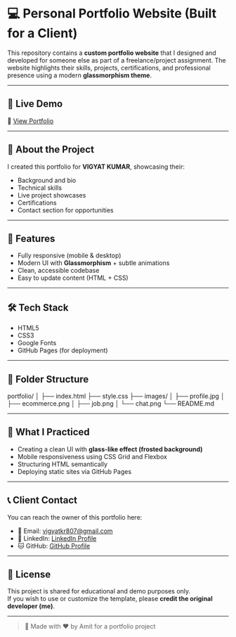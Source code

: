 # 💻 Personal Portfolio Website (Built for a Client)

This repository contains a **custom portfolio website** that I designed and developed for someone else as part of a freelance/project assignment. The website highlights their skills, projects, certifications, and professional presence using a modern **glassmorphism theme**.

---

## 📍 Live Demo

🔗 [View Portfolio](https://asharma2103.github.io/portfolio/)  


---

## 🎯 About the Project

I created this portfolio for **VIGYAT KUMAR**, showcasing their:

- Background and bio
- Technical skills
- Live project showcases
- Certifications
- Contact section for opportunities

---

## 🚀 Features

- Fully responsive (mobile & desktop)
- Modern UI with **Glassmorphism** + subtle animations
- Clean, accessible codebase
- Easy to update content (HTML + CSS)

---

## 🛠️ Tech Stack

- HTML5
- CSS3
- Google Fonts
- GitHub Pages (for deployment)

---

## 📂 Folder Structure


portfolio/
│
├── index.html
├── style.css
├── images/
│ ├── profile.jpg
│ ├── ecommerce.png
│ ├── job.png
│ └── chat.png
└── README.md


---

## 🧠 What I Practiced

- Creating a clean UI with **glass-like effect (frosted background)**
- Mobile responsiveness using CSS Grid and Flexbox
- Structuring HTML semantically
- Deploying static sites via GitHub Pages

---

## 📞 Client Contact 

You can reach the owner of this portfolio here:

- 📧 Email: vigyatkr807@gmail.com
- 💼 LinkedIn: [LinkedIn Profile](https://www.linkedin.com/in/vigyat-kumar-920b49251/)
- 🐱 GitHub: [GitHub Profile](https://github.com/vigyat1)

---

## 📌 License

This project is shared for educational and demo purposes only.  
If you wish to use or customize the template, please **credit the original developer (me)**.

---

> 💬 Made with ❤️ by Amit for a portfolio project

